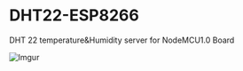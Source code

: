 # DHT22-ESP8266
DHT 22 temperature&amp;Humidity server for NodeMCU1.0 Board  

![Imgur](https://i.imgur.com/FZrAkJt.png)
